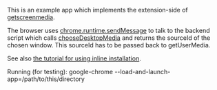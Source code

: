 This is an example app which implements the extension-side of [getscreenmedia](https://github.com/henrikjoreteg/getscreenmedia).

The browser useѕ [chrome.runtime.sendMessage](https://developer.chrome.com/extensions/runtime#method-sendMessage) to talk to the backend script which calls [chooseDesktopMedia](https://developer.chrome.com/extensions/desktopCapture) and returns the sourceId of the chosen window. This sourceId has to be passed back to getUserMedia.

See also [the tutorial for using inline installation](https://developer.chrome.com/webstore/inline_installation).

Running (for testing):
    google-chrome --load-and-launch-app=/path/to/this/directory
